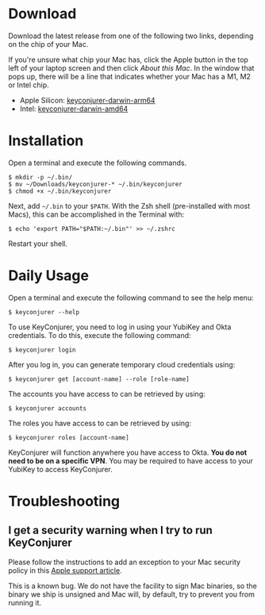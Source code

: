 # Download
Download the latest release from one of the following two links, depending on the chip of your Mac.


If you're unsure what chip your Mac has, click the Apple button in the top left of your laptop screen and then click <em>About this Mac</em>. In the window that pops up, there will be a line that indicates whether your Mac has a M1, M2 or Intel chip.

* Apple Silicon: [keyconjurer-darwin-arm64](./keyconjurer-darwin-arm64)
* Intel: [keyconjurer-darwin-amd64](./keyconjurer-darwin-amd64)

# Installation

Open a terminal and execute the following commands.

    $ mkdir -p ~/.bin/
    $ mv ~/Downloads/keyconjurer-* ~/.bin/keyconjurer
    $ chmod +x ~/.bin/keyconjurer

Next, add `~/.bin` to your `$PATH`. With the Zsh shell (pre-installed with most Macs), this can be accomplished in the Terminal with:

    $ echo 'export PATH="$PATH:~/.bin"' >> ~/.zshrc

Restart your shell.

# Daily Usage

Open a terminal and execute the following command to see the help menu:

    $ keyconjurer --help

To use KeyConjurer, you need to log in using your YubiKey and Okta credentials. To do this, execute the following command:

    $ keyconjurer login

After you log in, you can generate temporary cloud credentials using:

    $ keyconjurer get [account-name] --role [role-name]

The accounts you have access to can be retrieved by using:

    $ keyconjurer accounts

The roles you have access to can be retrieved by using:

    $ keyconjurer roles [account-name]

KeyConjurer will function anywhere you have access to Okta. **You do not need to be on a specific VPN**. You may be required to have access to your YubiKey to access KeyConjurer.

# Troubleshooting

## I get a security warning when I try to run KeyConjurer

Please follow the instructions to add an exception to your Mac security policy in this [Apple support article][apple-support-article].

This is a known bug. We do not have the facility to sign Mac binaries, so the binary we ship is unsigned and Mac will, by default, try to prevent you from running it.

[apple-support-article]: https://support.apple.com/guide/mac-help/open-a-mac-app-from-an-unidentified-developer-mh40616/mac
